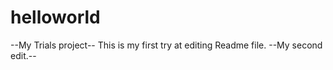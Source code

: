 # helloworld
--My Trials project--
This is my first try at editing Readme file.
--My second edit.--
